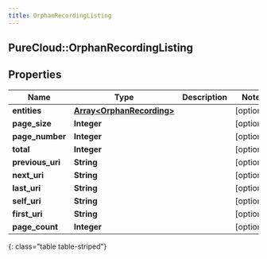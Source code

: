 ```yaml
---
title: OrphanRecordingListing
---
```

## PureCloud::OrphanRecordingListing

## Properties

|Name | Type | Description | Notes|
|------------ | ------------- | ------------- | -------------|
| **entities** | [**Array&lt;OrphanRecording&gt;**](OrphanRecording.html) |  | [optional] |
| **page_size** | **Integer** |  | [optional] |
| **page_number** | **Integer** |  | [optional] |
| **total** | **Integer** |  | [optional] |
| **previous_uri** | **String** |  | [optional] |
| **next_uri** | **String** |  | [optional] |
| **last_uri** | **String** |  | [optional] |
| **self_uri** | **String** |  | [optional] |
| **first_uri** | **String** |  | [optional] |
| **page_count** | **Integer** |  | [optional] |
{: class="table table-striped"}


